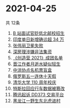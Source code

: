 # 2021-04-25
  共 12条

  <!-- BEGIN -->
  <!-- 最后更新时间:Sun Apr 25 2021 09:14:10 GMT+0000 (Coordinated Universal Time) -->
  1. [B 站面试官贬低北邮校招生](https://www.zhihu.com/search?q=b站北邮)
1. [印度单日新增确诊超 34 万](https://www.zhihu.com/search?q=印度疫情)
1. [张伟丽卫冕失败](https://www.zhihu.com/search?q=张伟丽)
1. [深房理涉嫌非法集资](https://www.zhihu.com/search?q=深房理)
1. [《创造营 2021》成团名单](https://www.zhihu.com/search?q=创造营成团名单)
1. [晋江作者月逝水疑似轻生](https://www.zhihu.com/search?q=月逝水)
1. [中消协点名机票盲盒](https://www.zhihu.com/search?q=机票盲盒)
1. [俄罗斯五一连休十天假](https://www.zhihu.com/search?q=俄罗斯五一)
1. [清华大学 110 周年校庆](https://www.zhihu.com/search?q=清华校庆)
1. [特斯拉回应行车数据被篡改](https://www.zhihu.com/search?q=特斯拉行车数据)
1. [腾讯起诉 DD373 交易平台](https://www.zhihu.com/search?q=dd373)
1. [黑龙江一野生东北虎进村](https://www.zhihu.com/search?q=野生东北虎)
  <!-- END -->
  